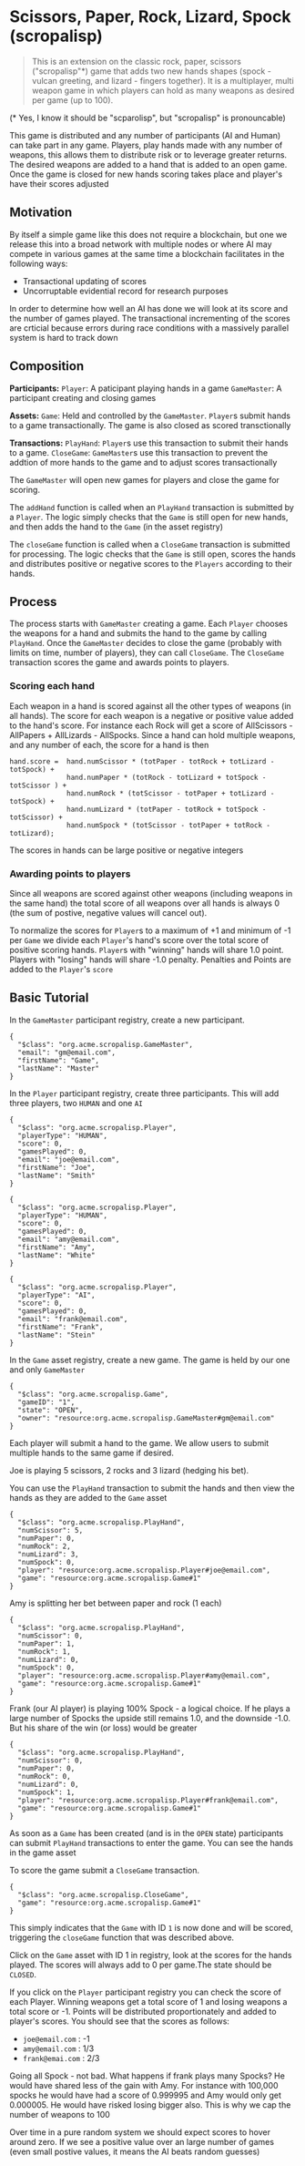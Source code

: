 # Scissors, Paper, Rock, Lizard, Spock (scropalisp)

> This is an extension on the classic rock, paper, scissors ("scropalisp"*) game that adds two new hands shapes (spock - vulcan greeting, and lizard - fingers together). It is a multiplayer, multi weapon game in which players can hold as many weapons as desired per game (up to 100). 

(* Yes, I know it should be "scparolisp", but "scropalisp" is pronouncable)

This game is distributed and any number of participants (AI and Human) can take part in any game. Players, play hands made with any number of weapons, this allows them to distribute risk or to leverage greater returns. The desired weapons are added to a hand that is added to an open game. Once the game is closed for new hands scoring takes place and player's have their scores adjusted 

## Motivation

By itself a simple game like this does not require a blockchain, but one we release this into a broad network with multiple nodes or where AI may compete in various games at the same time a blockchain facilitates in the following ways:

* Transactional updating of scores
* Uncorruptable evidential record for research purposes

In order to determine how well an AI has done we will look at its score and the number of games played. The transactional incrementing of the scores are crticial because errors during race conditions with a massively parallel system is hard to track down

## Composition

**Participants:**
`Player`: A paticipant playing hands in a game
`GameMaster`: A participant creating and closing games 

**Assets:**
`Game`: Held and controlled by the `GameMaster`. `Player`s submit hands to a game transactionally. The game is also closed as scored transctionally

**Transactions:**
`PlayHand`: `Player`s use this transaction to submit their hands to a game. 
`CloseGame`: `GameMaster`s use this transaction to prevent the addtion of more hands to the game and to adjust scores transactionally

The `GameMaster` will open new games for players and close the game for scoring.

The `addHand` function is called when an `PlayHand` transaction is submitted by a `Player`. The logic simply checks that the `Game` is still open for new hands, and then adds the hand to the `Game` (in the asset registry)

The `closeGame` function is called when a `CloseGame` transaction is submitted for processing. The logic checks that the `Game` is still open, scores the hands and distributes positive or negative scores to the `Players` according to their hands.

## Process 
The process starts with `GameMaster` creating a game. Each `Player` chooses the weapons for a hand and submits the hand to the game by calling `PlayHand`. Once the `GameMaster` decides to close the game (probably with limits on time, number of players), they can call `CloseGame`. The `CloseGame` transaction scores the game and awards points to players.

### Scoring each hand 
Each weapon in a hand is scored against all the other types of weapons (in all hands). The score for each weapon is a negative or positive value added to the hand's score. For instance each Rock will get a score of AllScissors - AllPapers + AllLizards - AllSpocks.  Since a hand can hold multiple weapons, and any number of each, the score for a hand is then

```
hand.score =  hand.numScissor * (totPaper - totRock + totLizard - totSpock) +
              hand.numPaper * (totRock - totLizard + totSpock - totScissor ) +
              hand.numRock * (totScissor - totPaper + totLizard - totSpock) +
              hand.numLizard * (totPaper - totRock + totSpock -totScissor) + 
              hand.numSpock * (totScissor - totPaper + totRock - totLizard);
```

The scores in hands can be large positive or negative integers

### Awarding points to players ###

Since all weapons are scored against other weapons (including weapons in the same hand) the total score of all weapons over all hands is always 0 (the sum of postive, negative values will cancel out). 

To normalize the scores for `Player`s to a maximum of +1 and minimum of -1 per `Game` we divide each `Player`'s hand's score over the total score of positive scoring hands. `Player`s with "winning" hands will share 1.0 point. Players with "losing" hands will share -1.0 penalty. Penalties and Points are added to the `Player`'s `score`
 
## Basic Tutorial

In the `GameMaster` participant registry, create a new participant.

```
{
  "$class": "org.acme.scropalisp.GameMaster",
  "email": "gm@email.com",
  "firstName": "Game",
  "lastName": "Master"
}
```

In the `Player` participant registry, create three participants. This will add three players,  two `HUMAN` and one `AI`

```
{
  "$class": "org.acme.scropalisp.Player",
  "playerType": "HUMAN",
  "score": 0,
  "gamesPlayed": 0,
  "email": "joe@email.com",
  "firstName": "Joe",
  "lastName": "Smith"
}
```

```
{
  "$class": "org.acme.scropalisp.Player",
  "playerType": "HUMAN",
  "score": 0,
  "gamesPlayed": 0,
  "email": "amy@email.com",
  "firstName": "Amy",
  "lastName": "White"
}
```

```
{
  "$class": "org.acme.scropalisp.Player",
  "playerType": "AI",
  "score": 0,
  "gamesPlayed": 0,
  "email": "frank@email.com",
  "firstName": "Frank",
  "lastName": "Stein"
}
```
In the `Game` asset registry, create a new game. The game is held by our one and only `GameMaster`

```
{
  "$class": "org.acme.scropalisp.Game",
  "gameID": "1",
  "state": "OPEN",
  "owner": "resource:org.acme.scropalisp.GameMaster#gm@email.com"
}

```

Each player will submit a hand to the game. We allow users to submit multiple hands to the same game if desired.

Joe is playing 5 scissors, 2 rocks and 3 lizard (hedging his bet).

You can use the `PlayHand` transaction to submit the hands and then view the hands as they are added to the `Game` asset

```
{
  "$class": "org.acme.scropalisp.PlayHand",
  "numScissor": 5,
  "numPaper": 0,
  "numRock": 2,
  "numLizard": 3,
  "numSpock": 0,
  "player": "resource:org.acme.scropalisp.Player#joe@email.com",
  "game": "resource:org.acme.scropalisp.Game#1"
}
```
Amy is splitting her bet between paper and rock (1 each)

```
{
  "$class": "org.acme.scropalisp.PlayHand",
  "numScissor": 0,
  "numPaper": 1,
  "numRock": 1,
  "numLizard": 0,
  "numSpock": 0,
  "player": "resource:org.acme.scropalisp.Player#amy@email.com",
  "game": "resource:org.acme.scropalisp.Game#1"
}

```
Frank (our AI player) is playing 100% Spock - a logical choice. If he plays a large number of Spocks the upside still remains 1.0, and the downside -1.0. But his share of the win (or loss) would be greater

```
{
  "$class": "org.acme.scropalisp.PlayHand",
  "numScissor": 0,
  "numPaper": 0,
  "numRock": 0,
  "numLizard": 0,
  "numSpock": 1,
  "player": "resource:org.acme.scropalisp.Player#frank@email.com",
  "game": "resource:org.acme.scropalisp.Game#1"
}
```


As soon as a `Game` has been created (and is in the `OPEN` state) participants can submit `PlayHand` transactions to enter the game. You can see the hands in the game asset

To score the game submit a `CloseGame` transaction.

```
{
  "$class": "org.acme.scropalisp.CloseGame",
  "game": "resource:org.acme.scropalisp.Game#1"
}
```

This simply indicates that the `Game` with ID `1` is now done and will be scored, triggering the `closeGame` function that was described above.

Click on the `Game` asset with ID 1 in registry, look at the scores for the hands played. The scores will always add to 0 per game.The state should be `CLOSED`.


If you click on the `Player` participant registry you can check the score of each Player. Winning weapons get a total score of 1 and losing weapons a total score or -1. Points will be distributed proportionately and added to player's scores. You should see that the scores
as follows:

* `joe@email.com` : -1
* `amy@email.com` : 1/3
* `frank@emai.com` : 2/3

Going all Spock - not bad. What happens if frank plays many Spocks? He would have shared less of the gain with Amy. For instance with 100,000 spocks he would have had a score of 0.999995 and Amy would only get 0.000005. He would have risked losing bigger also. This is why we cap the number of weapons to 100

Over time in a pure random system we should expect scores to hover around zero. If we see a positive value over an large number of games (even small postive values, it means the AI beats random guesses)